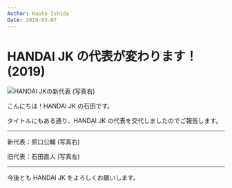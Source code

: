 ```yaml
---
Author: Naoto Ishida
Date: 2019-03-07
---
```


# HANDAI JK の代表が変わります！ (2019)

![HANDAI JKの新代表 (写真右)](https://i.imgur.com/9anji2h.jpg)

こんにちは！HANDAI JK の石田です。

タイトルにもある通り、HANDAI JK の代表を交代しましたのでご報告します。

---

新代表：原口公輔 (写真右)

旧代表：石田直人 (写真左)

---

今後とも HANDAI JK をよろしくお願いします。
